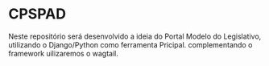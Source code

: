 # CPSPAD
Neste repositório será desenvolvido a ideia do Portal Modelo do Legislativo, utilizando o Django/Python como ferramenta Pricipal.
complementando o framework uilizaremos o wagtail.
